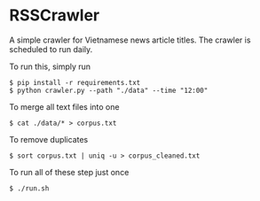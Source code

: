 # RSSCrawler
A simple crawler for Vietnamese news article titles. The crawler is scheduled to run daily.

To run this, simply run
	
	$ pip install -r requirements.txt
	$ python crawler.py --path "./data" --time "12:00"

To merge all text files into one

	$ cat ./data/* > corpus.txt

To remove duplicates

	$ sort corpus.txt | uniq -u > corpus_cleaned.txt

To run all of these step just once

	$ ./run.sh
